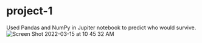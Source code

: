 # project-1
Used Pandas and NumPy in Jupiter notebook to predict who would survive.
![Screen Shot 2022-03-15 at 10 45 32 AM](https://user-images.githubusercontent.com/53982381/158403729-e52540cc-e3f9-43f6-8456-c8a15c4d1594.png)

